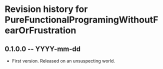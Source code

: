 # Revision history for PureFunctionalProgramingWithoutFearOrFrustration

## 0.1.0.0 -- YYYY-mm-dd

* First version. Released on an unsuspecting world.
